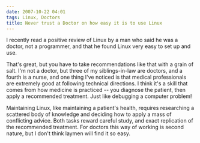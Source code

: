 ```yaml
---
date: 2007-10-22 04:01
tags: Linux, Doctors
title: Never trust a Doctor on how easy it is to use Linux
---
```


I recently read a positive review of Linux by a man who said he was a doctor,
not a programmer, and that he found Linux very easy to set up and use.

That's great, but you have to take recommendations like that with a grain of salt.
I'm not a doctor, but three of my siblings-in-law are doctors, and a fourth is
a nurse, and one thing I've noticed is that medical professionals are
extremely good at following technical directions. I think it's a skill that
comes from how medicine is practiced -- you diagnose the patient, then apply a
recommended treatment. Just like debugging a computer problem!

Maintaining
Linux, like maintaining a patient's health, requires researching a scattered
body of knowledge and deciding how to apply a mass of conflicting advice. Both
tasks reward careful study, and exact replication of the recommended
treatment. For doctors this way of working is second nature, but I don't think
laymen will find it so easy.
